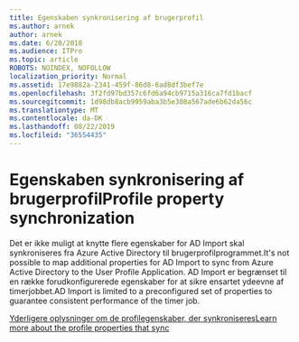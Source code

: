 ```yaml
---
title: Egenskaben synkronisering af brugerprofil
ms.author: arnek
author: arnek
ms.date: 6/20/2018
ms.audience: ITPro
ms.topic: article
ROBOTS: NOINDEX, NOFOLLOW
localization_priority: Normal
ms.assetid: 17e9882a-2341-459f-86d8-6ad8df3bef7e
ms.openlocfilehash: 3f2fd97bd357c6fd6a94cb9715a316ca7fd1bacf
ms.sourcegitcommit: 1d98db8acb9959aba3b5e308a567ade6b62da56c
ms.translationtype: MT
ms.contentlocale: da-DK
ms.lasthandoff: 08/22/2019
ms.locfileid: "36554435"
---
```

# <a name="profile-property-synchronization"></a><span data-ttu-id="55502-102">Egenskaben synkronisering af brugerprofil</span><span class="sxs-lookup"><span data-stu-id="55502-102">Profile property synchronization</span></span>

<span data-ttu-id="55502-103">Det er ikke muligt at knytte flere egenskaber for AD Import skal synkroniseres fra Azure Active Directory til brugerprofilprogrammet.</span><span class="sxs-lookup"><span data-stu-id="55502-103">It's not possible to map additional properties for AD Import to sync from Azure Active Directory to the User Profile Application.</span></span> <span data-ttu-id="55502-104">AD Import er begrænset til en række forudkonfigurerede egenskaber for at sikre ensartet ydeevne af timerjobbet.</span><span class="sxs-lookup"><span data-stu-id="55502-104">AD Import is limited to a preconfigured set of properties to guarantee consistent performance of the timer job.</span></span>
  
[<span data-ttu-id="55502-105">Yderligere oplysninger om de profilegenskaber, der synkroniseres</span><span class="sxs-lookup"><span data-stu-id="55502-105">Learn more about the profile properties that sync</span></span>](https://go.microsoft.com/fwlink/?linkid=875671)
  

